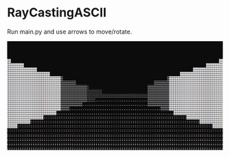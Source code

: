 # RayCastingASCII
Run main.py and use arrows to move/rotate.

![screenshoot](https://github.com/krzs13/RayCastingASCII/blob/master/screenshoot.jpg)

